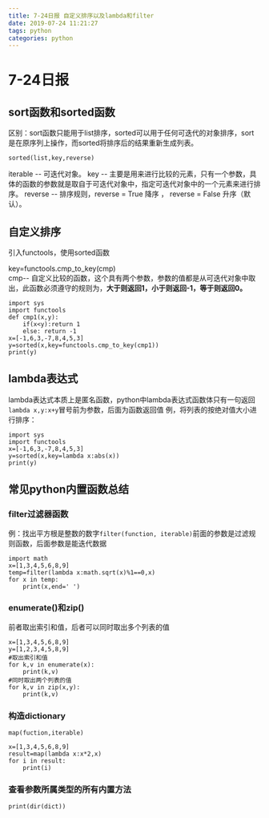 ```yaml
---
title: 7-24日报 自定义排序以及lambda和filter
date: 2019-07-24 11:21:27
tags: python
categories: python
---
```

# 7-24日报
## sort函数和sorted函数
区别：sort函数只能用于list排序，sorted可以用于任何可迭代的对象排序，sort是在原序列上操作，而sorted将排序后的结果重新生成列表。

```
sorted(list,key,reverse)
```
iterable --  可迭代对象。
key --  主要是用来进行比较的元素，只有一个参数，具体的函数的参数就是取自于可迭代对象中，指定可迭代对象中的一个元素来进行排序。
reverse --  排序规则，reverse = True  降序 ， reverse = False 升序（默认）。
## 自定义排序
引入functools，使用sorted函数

key=functools.cmp_to_key(cmp)      
cmp--  自定义比较的函数，这个具有两个参数，参数的值都是从可迭代对象中取出，此函数必须遵守的规则为，**大于则返回1，小于则返回-1，等于则返回0。**

```
import sys
import functools
def cmp1(x,y):    
    if(x<y):return 1    
    else: return -1
x=[-1,6,3,-7,8,4,5,3]
y=sorted(x,key=functools.cmp_to_key(cmp1))
print(y)
```
## lambda表达式
lambda表达式本质上是匿名函数，python中lambda表达式函数体只有一句返回`lambda x,y:x+y`冒号前为参数，后面为函数返回值
例，将列表的按绝对值大小进行排序：

```
import sys
import functools
x=[-1,6,3,-7,8,4,5,3]
y=sorted(x,key=lambda x:abs(x))
print(y)
```
## 常见python内置函数总结
### filter过滤器函数
例：找出平方根是整数的数字`filter(function, iterable)`前面的参数是过滤规则函数，后面参数是能迭代数据

```
import math
x=[1,3,4,5,6,8,9]
temp=filter(lambda x:math.sqrt(x)%1==0,x)
for x in temp:    
    print(x,end=' ')
```
### enumerate()和zip()
前者取出索引和值，后者可以同时取出多个列表的值

```
x=[1,3,4,5,6,8,9]
y=[1,2,3,4,5,8,9]
#取出索引和值
for k,v in enumerate(x):    
    print(k,v)
#同时取出两个列表的值
for k,v in zip(x,y):
    print(k,v)
```
### 构造dictionary

```
map(fuction,iterable)
```

```
x=[1,3,4,5,6,8,9]
result=map(lambda x:x*2,x)
for i in result:
    print(i)

```
### 查看参数所属类型的所有内置方法

```
print(dir(dict))
```

